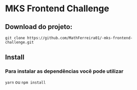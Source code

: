 # MKS Frontend Challenge

## Download do projeto:
`git clone https://github.com/MathFerreira01/-mks-frontend-challenge.git`

## Install

### Para instalar as dependências você pode utilizar
`yarn` ou `npm install`
